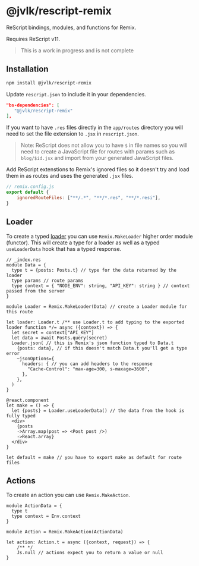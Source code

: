 # @jvlk/rescript-remix

ReScript bindings, modules, and functions for Remix.

Requires ReScript v11.

> This is a work in progress and is not complete

## Installation

```sh
npm install @jvlk/rescript-remix
```
Update `rescript.json` to include it in your dependencies.
```json
"bs-dependencies": [
   "@jvlk/rescript-remix"
],
```
If you want to have `.res` files directly in the `app/routes` directory you will need to set the file extension to `.jsx` in `rescript.json`.

> Note: ReScript does not allow you to have `$` in file names so you will need to create a JavaScript file for routes with params such as `blog/$id.jsx` and import from your generated JavaScript files.

Add ReScript extenstions to Remix's ignored files so it doesn't try and load them in as routes and uses the generated `.jsx` files.
```js
// remix.config.js
export default {
    ignoredRouteFiles: ["**/.*", "**/*.res", "**/*.resi"],
}
```

## Loader
To create a typed [loader](https://remix.run/docs/en/main/route/loader) you can use `Remix.MakeLoader` higher order module (functor). This will create a type for a loader as well as a typed `useLoaderData` hook that has a typed response.

```rescript
// _index.res
module Data = {
  type t = {posts: Posts.t} // type for the data returned by the loader
  type params // route params
  type context = { "NODE_ENV": string, "API_KEY": string } // context passed from the server
}

module Loader = Remix.MakeLoader(Data) // create a Loader module for this route

let loader: Loader.t /** use Loader.t to add typing to the exported loader function */= async ({context}) => {
  let secret = context["API_KEY"]
  let data = await Posts.query(secret)
  Loader.json( // this is Remix's json function typed to Data.t
    {posts: data}, // if this doesn't match Data.t you'll get a type error
    ~jsonOptions={ 
      headers: { // you can add headers to the response
        "Cache-Control": "max-age=300, s-maxage=3600",
      },
    },
  )
}

@react.component
let make = () => {
  let {posts} = Loader.useLoaderData() // the data from the hook is fully typed
  <div>
    {posts
    ->Array.map(post => <Post post />)
    ->React.array}
  </div>
}

let default = make // you have to export make as default for route files
```

## Actions
To create an action you can use `Remix.MakeAction`.

```
module ActionData = {
  type t
  type context = Env.context
}

module Action = Remix.MakeAction(ActionData)

let action: Action.t = async ({context, request}) => {
    /** */
    Js.null // actions expect you to return a value or null
}
```